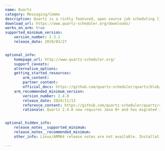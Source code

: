 ```yaml
---
name: Quartz
category: Messaging/Comms
description: Quartz is a richly featured, open source job scheduling library that can be integrated within virtually any Java application.
download_url: https://www.quartz-scheduler.org/downloads/
works_on_arm: true
supported_minimum_version:
    version_number: 2.3.1
    release_date: 2019/03/27


optional_info:
    homepage_url: http://www.quartz-scheduler.org/
    support_caveats:
    alternative_options:
    getting_started_resources:
        arm_content:
        partner_content:
        official_docs: https://github.com/quartz-scheduler/quartz/blob/main/docs/quick-start-guide.adoc
    arm_recommended_minimum_version:
        version_number: 2.4.0
        release_date: 2024/11/13
        reference_content: https://github.com/quartz-scheduler/quartz/releases/tag/v2.4.0
        rationale: Quartz 2.4.0 now requires Java 8+ and has migrated its build system from Maven to Gradle. Several third-party dependencies like SLF4J, Log4j, and Hikari have been upgraded. Maven POMs generated via Gradle now declare dependencies with "provided" scope for cleaner integration. The release removes the legacy TerracottaJobStore and the NativeJob class from quartz-jobs due to security risks—now relocated as example15. Example programs can be easily run using Gradle, with guidance provided in the updated examples_guide.txt.


optional_hidden_info:
    release_notes__supported_minimum:
    release_notes__recommended_minimum:
    other_info: Linux/ARM64 release notes are not available. Installation and testing are done using released source code tar.

---
```

